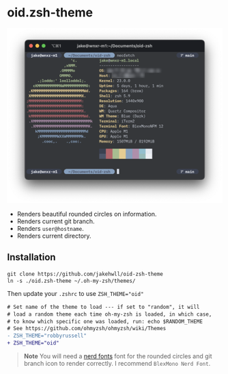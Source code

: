 # oid.zsh-theme

![preview.png](preview.png)

* Renders beautiful rounded circles on information.
* Renders current git branch.
* Renders `user@hostname`.
* Renders current directory.

## Installation

```
git clone https://github.com/jakehwll/oid-zsh-theme
ln -s ./oid.zsh-theme ~/.oh-my-zsh/themes/
```

Then update your `.zshrc` to use `ZSH_THEME="oid"`

```diff
# Set name of the theme to load --- if set to "random", it will
# load a random theme each time oh-my-zsh is loaded, in which case,
# to know which specific one was loaded, run: echo $RANDOM_THEME
# See https://github.com/ohmyzsh/ohmyzsh/wiki/Themes
- ZSH_THEME="robbyrussell"
+ ZSH_THEME="oid"
```

> **Note** You will need a [nerd fonts](https://www.nerdfonts.com/font-downloads) font for the rounded circles and git branch icon to render correctly. I recommend `BlexMono Nerd Font`.